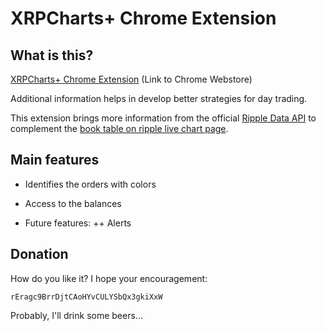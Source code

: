 # XRPCharts+ Chrome Extension

## What is this?

[XRPCharts+ Chrome Extension](https://chrome.google.com/webstore/detail/xrpcharts-plus/) (Link to Chrome Webstore)

Additional information helps in develop better strategies for day trading.

This extension brings more information from the official [Ripple Data API](https://ripple.com/build/data-api-v2/) to complement the [book table on ripple live chart page](https://xrpcharts.ripple.com/#/markets/).

## Main features

+ Identifies the orders with colors
+ Access to the balances

+ Future features:
++ Alerts

## Donation

How do you like it? I hope your encouragement:

`rEragc9BrrDjtCAoHYvCULYSbQx3gkiXxW`

Probably, I'll drink some beers...